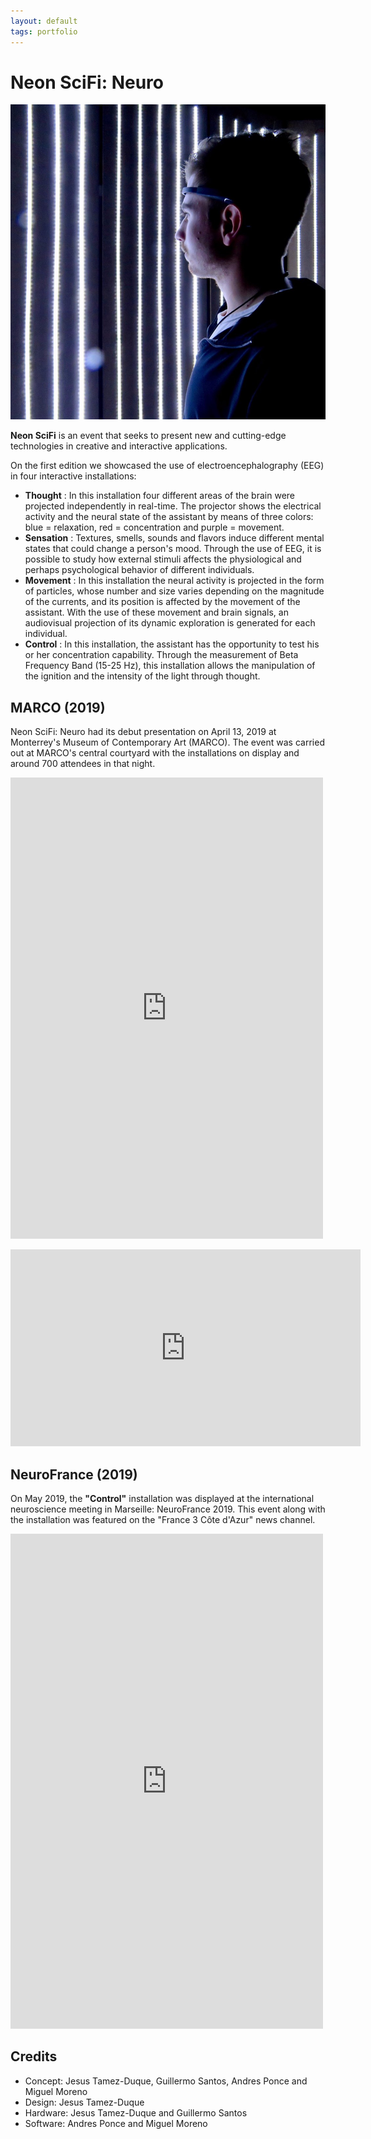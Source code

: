 ```yaml
---
layout: default
tags: portfolio
---
```

# Neon SciFi: Neuro

![Control](/assets/images/2019-08-14-Neon-SciFi-Neuro.jpg)

**Neon SciFi** is an event that seeks to present new and cutting-edge technologies in creative and interactive applications.

On the first edition we showcased the use of electroencephalography (EEG) in four interactive installations:
* **Thought** : In this installation four different areas of the brain were projected independently in real-time. The projector shows the electrical activity and the neural state of the assistant by means of three colors: blue = relaxation, red = concentration and purple = movement.
* **Sensation** : Textures, smells, sounds and flavors induce different mental states that could change a person's mood. Through the use of EEG, it is possible to study how external stimuli affects the physiological and perhaps psychological behavior of different individuals.
* **Movement** : In this installation the neural activity is projected in the form of particles, whose number and size varies depending on the magnitude of the currents, and its position is affected by the movement of the assistant. With the use of these movement and brain signals, an audiovisual projection of its dynamic exploration is generated for each individual.
* **Control** : In this installation, the assistant has the opportunity to test his or her concentration capability. Through the measurement of Beta Frequency Band (15-25 Hz), this installation allows the manipulation of the ignition and the intensity of the light through thought.

## MARCO (2019)

Neon SciFi: Neuro had its debut presentation on April 13, 2019 at Monterrey's Museum of Contemporary Art (MARCO). The event was carried out at MARCO's central courtyard with the installations on display and around 700 attendees in that night.

<p><iframe src="https://www.facebook.com/plugins/post.php?href=https%3A%2F%2Fwww.facebook.com%2Fmedia%2Fset%2F%3Fset%3Da.1644915758986060%26type%3D3&width=500" width="500" height="738" style="border:none;overflow:hidden" scrolling="no" frameborder="0" allowTransparency="true" allow="encrypted-media"></iframe></p>

<p><iframe src="https://www.facebook.com/plugins/video.php?href=https%3A%2F%2Fwww.facebook.com%2FTamezDuque%2Fvideos%2F657232598060332%2F&show_text=0&width=560" width="560" height="315" style="border:none;overflow:hidden" scrolling="no" frameborder="0" allowTransparency="true" allowFullScreen="true"></iframe></p>

## NeuroFrance (2019)

On May 2019, the **"Control"** installation was displayed at the international neuroscience meeting in Marseille: NeuroFrance 2019. This event along with the installation was featured on the
"France 3 Côte d'Azur" news channel.

<p><iframe src="https://www.facebook.com/plugins/post.php?href=https%3A%2F%2Fwww.facebook.com%2FTamezDuque%2Fposts%2F1672565782887724&width=500" width="500" height="792" style="border:none;overflow:hidden" scrolling="no" frameborder="0" allowTransparency="true" allow="encrypted-media"></iframe></p>

## Credits
* Concept: Jesus Tamez-Duque, Guillermo Santos, Andres Ponce and Miguel Moreno
* Design: Jesus Tamez-Duque
* Hardware: Jesus Tamez-Duque and Guillermo Santos
* Software: Andres Ponce and Miguel Moreno
